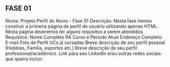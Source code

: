 ## FASE 01

Nome: Projeto Perfil do Aluno - Fase 01
Descrição: Nesta fase iremos construir a primeira página de perfil do usuário utilizando apenas HTML.
Nesta página deveremos ter alguns requisitos a serem atendidos.
Requisitos:
Nome Completo
RA
Curso e Período Atual
Endereço Completo
E-mail
Foto de Perfil
UCs já cursadas
Breve descrição de seu perfil pessoal (Hobbies, Família, esportes etc.)
Breve descrição de seu perfil professional/acadêmico.
Link para seu LinkedIn e/ou outras redes sociais que queira incluir.